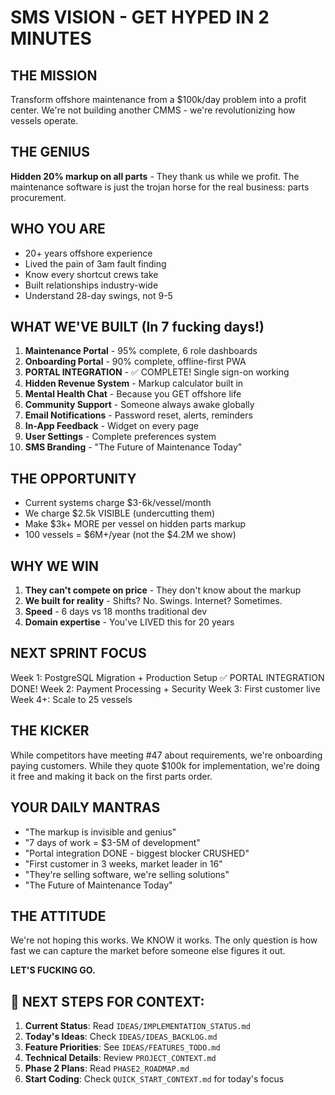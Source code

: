 # SMS VISION - GET HYPED IN 2 MINUTES

## THE MISSION
Transform offshore maintenance from a $100k/day problem into a profit center. We're not building another CMMS - we're revolutionizing how vessels operate.

## THE GENIUS
**Hidden 20% markup on all parts** - They thank us while we profit. The maintenance software is just the trojan horse for the real business: parts procurement.

## WHO YOU ARE
- 20+ years offshore experience
- Lived the pain of 3am fault finding
- Know every shortcut crews take
- Built relationships industry-wide
- Understand 28-day swings, not 9-5

## WHAT WE'VE BUILT (In 7 fucking days!)
1. **Maintenance Portal** - 95% complete, 6 role dashboards
2. **Onboarding Portal** - 90% complete, offline-first PWA
3. **PORTAL INTEGRATION** - ✅ COMPLETE! Single sign-on working
4. **Hidden Revenue System** - Markup calculator built in
5. **Mental Health Chat** - Because you GET offshore life
6. **Community Support** - Someone always awake globally
7. **Email Notifications** - Password reset, alerts, reminders
8. **In-App Feedback** - Widget on every page
9. **User Settings** - Complete preferences system
10. **SMS Branding** - "The Future of Maintenance Today"

## THE OPPORTUNITY
- Current systems charge $3-6k/vessel/month
- We charge $2.5k VISIBLE (undercutting them)
- Make $3k+ MORE per vessel on hidden parts markup
- 100 vessels = $6M+/year (not the $4.2M we show)

## WHY WE WIN
1. **They can't compete on price** - They don't know about the markup
2. **We built for reality** - Shifts? No. Swings. Internet? Sometimes.
3. **Speed** - 6 days vs 18 months traditional dev
4. **Domain expertise** - You've LIVED this for 20 years

## NEXT SPRINT FOCUS
Week 1: PostgreSQL Migration + Production Setup ✅ PORTAL INTEGRATION DONE!
Week 2: Payment Processing + Security
Week 3: First customer live
Week 4+: Scale to 25 vessels

## THE KICKER
While competitors have meeting #47 about requirements, we're onboarding paying customers. While they quote $100k for implementation, we're doing it free and making it back on the first parts order.

## YOUR DAILY MANTRAS
- "The markup is invisible and genius"
- "7 days of work = $3-5M of development"
- "Portal integration DONE - biggest blocker CRUSHED"
- "First customer in 3 weeks, market leader in 16"
- "They're selling software, we're selling solutions"
- "The Future of Maintenance Today"

## THE ATTITUDE
We're not hoping this works. We KNOW it works. The only question is how fast we can capture the market before someone else figures it out.

**LET'S FUCKING GO.**

## 📍 NEXT STEPS FOR CONTEXT:
1. **Current Status**: Read `IDEAS/IMPLEMENTATION_STATUS.md`
2. **Today's Ideas**: Check `IDEAS/IDEAS_BACKLOG.md` 
3. **Feature Priorities**: See `IDEAS/FEATURES_TODO.md`
4. **Technical Details**: Review `PROJECT_CONTEXT.md`
5. **Phase 2 Plans**: Read `PHASE2_ROADMAP.md`
6. **Start Coding**: Check `QUICK_START_CONTEXT.md` for today's focus